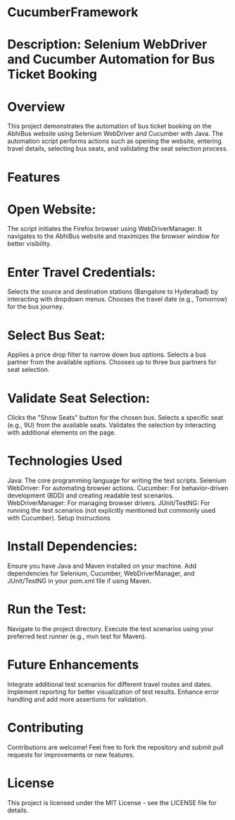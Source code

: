 # CucumberFramework


# Description: Selenium WebDriver and Cucumber Automation for Bus Ticket Booking
# Overview
This project demonstrates the automation of bus ticket booking on the AbhiBus website using Selenium WebDriver and Cucumber with Java. The automation script performs actions such as opening the website, entering travel details, selecting bus seats, and validating the seat selection process.

# Features
# Open Website:

The script initiates the Firefox browser using WebDriverManager.
It navigates to the AbhiBus website and maximizes the browser window for better visibility.
# Enter Travel Credentials:

Selects the source and destination stations (Bangalore to Hyderabad) by interacting with dropdown menus.
Chooses the travel date (e.g., Tomorrow) for the bus journey.
# Select Bus Seat:

Applies a price drop filter to narrow down bus options.
Selects a bus partner from the available options.
Chooses up to three bus partners for seat selection.
# Validate Seat Selection:

Clicks the "Show Seats" button for the chosen bus.
Selects a specific seat (e.g., 9U) from the available seats.
Validates the selection by interacting with additional elements on the page.
# Technologies Used
Java: The core programming language for writing the test scripts.
Selenium WebDriver: For automating browser actions.
Cucumber: For behavior-driven development (BDD) and creating readable test scenarios.
WebDriverManager: For managing browser drivers.
JUnit/TestNG: For running the test scenarios (not explicitly mentioned but commonly used with Cucumber).
Setup Instructions

# Install Dependencies:

Ensure you have Java and Maven installed on your machine.
Add dependencies for Selenium, Cucumber, WebDriverManager, and JUnit/TestNG in your pom.xml file if using Maven.
# Run the Test:
Navigate to the project directory.
Execute the test scenarios using your preferred test runner (e.g., mvn test for Maven).
# Future Enhancements
Integrate additional test scenarios for different travel routes and dates.
Implement reporting for better visualization of test results.
Enhance error handling and add more assertions for validation.
# Contributing
Contributions are welcome! Feel free to fork the repository and submit pull requests for improvements or new features.

# License
This project is licensed under the MIT License - see the LICENSE file for details.

